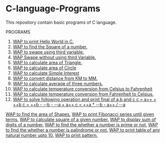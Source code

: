 # C-language-Programs
This repository contain basic programs of C language.

PROGRAMS

1. [WAP to print Hello World in C.](https://github.com/Shad-Sheikh/C-language-Programs/blob/master/C-Programs/Hello_World_Program.c)
2. [WAP to find the Square of a number.](https://github.com/Shad-Sheikh/C-Programs/blob/master/C-Programs/square_of_number.c)
3. [WAP to swape using third variable.](https://github.com/Shad-Sheikh/C-Programs/blob/master/C-Programs/swap.c)
4. [WAP Swape without using third Variable.]()
5. [WAP to calculate area of Triangle.]()
6. [WAP to calculate area of Circle]()
7. [WAP to calculate Simple Interest]()
8. [WAP to convert distance from KM to MM.]()
9. [WAP to calculate average of three numbers.]()
10. [WAP to calculate temperature conversion from Celsius to Fahrenheit]()
11. [WAP to calculate temperature conversion from Fahrenheit to Celsius.]()
12. [WAP to solve following operation and print final of a,b and c
c = a++ + ++b
c = ++b - --b - --a + a++
c = ++a * --b - a++ / --a]() 



[WAP to find the area of Shapes.](https://github.com/Shad-Sheikh/C-Programs/blob/master/C-Programs/Area_of_shape.c)
[WAP to print Fibonacci series until given terms.](https://github.com/Shad-Sheikh/C-Programs/blob/master/C-Programs/Fibonacci_series.c)
[WAP to calculate square of a given number.](https://github.com/Shad-Sheikh/C-Programs/blob/master/C-Programs/factorial_of_num.c)
[WAP to display sum of digits of a number.](https://github.com/Shad-Sheikh/C-Programs/blob/master/C-Programs/sum_of_digits.c)
[WAP to find the whether a number is prime or not.](https://github.com/Shad-Sheikh/C-Programs/blob/master/C-Programs/prime_no.c)
[WAP to find the whether a number is palindrome or not.](https://github.com/Shad-Sheikh/C-Programs/blob/master/C-Programs/Palindrome_num.c)
[WAP to print table of any natural number upto 10.](https://github.com/Shad-Sheikh/C-Programs/blob/master/C-Programs/Number_table.c)
[WAP to print pattern.](https://github.com/Shad-Sheikh/C-Programs/blob/master/C-Programs/pattern_1.c)
